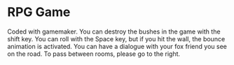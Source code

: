 # RPG Game 
Coded with gamemaker.
You can destroy the bushes in the game with the shift key. 
You can roll with the Space key, but if you hit the wall, the bounce animation is activated. 
You can have a dialogue with your fox friend you see on the road. 
To pass between rooms, please go to the right.
 
